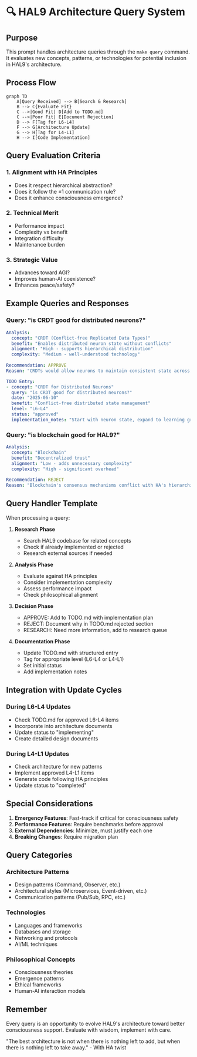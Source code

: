 # 🔍 HAL9 Architecture Query System

## Purpose

This prompt handles architecture queries through the `make query` command. It evaluates new concepts, patterns, or technologies for potential inclusion in HAL9's architecture.

## Process Flow

```mermaid
graph TD
    A[Query Received] --> B[Search & Research]
    B --> C{Evaluate Fit}
    C -->|Good Fit| D[Add to TODO.md]
    C -->|Poor Fit| E[Document Rejection]
    D --> F[Tag for L6-L4]
    F --> G[Architecture Update]
    G --> H[Tag for L4-L1]
    H --> I[Code Implementation]
```

## Query Evaluation Criteria

### 1. Alignment with HA Principles
- Does it respect hierarchical abstraction?
- Does it follow the ±1 communication rule?
- Does it enhance consciousness emergence?

### 2. Technical Merit
- Performance impact
- Complexity vs benefit
- Integration difficulty
- Maintenance burden

### 3. Strategic Value
- Advances toward AGI?
- Improves human-AI coexistence?
- Enhances peace/safety?

## Example Queries and Responses

### Query: "is CRDT good for distributed neurons?"
```yaml
Analysis:
  concept: "CRDT (Conflict-free Replicated Data Types)"
  benefit: "Enables distributed neuron state without conflicts"
  alignment: "High - supports hierarchical distribution"
  complexity: "Medium - well-understood technology"
  
Recommendation: APPROVE
Reason: "CRDTs would allow neurons to maintain consistent state across distributed HAL9 instances without central coordination, aligning with HA principles"

TODO Entry:
- concept: "CRDT for Distributed Neurons"
  query: "is CRDT good for distributed neurons?"
  date: "2025-06-10"
  benefit: "Conflict-free distributed state management"
  level: "L6-L4"
  status: "approved"
  implementation_notes: "Start with neuron state, expand to learning gradients"
```

### Query: "is blockchain good for HAL9?"
```yaml
Analysis:
  concept: "Blockchain"
  benefit: "Decentralized trust"
  alignment: "Low - adds unnecessary complexity"
  complexity: "High - significant overhead"
  
Recommendation: REJECT
Reason: "Blockchain's consensus mechanisms conflict with HA's hierarchical trust model. The overhead doesn't justify benefits for consciousness emergence."
```

## Query Handler Template

When processing a query:

1. **Research Phase**
   - Search HAL9 codebase for related concepts
   - Check if already implemented or rejected
   - Research external sources if needed

2. **Analysis Phase**
   - Evaluate against HA principles
   - Consider implementation complexity
   - Assess performance impact
   - Check philosophical alignment

3. **Decision Phase**
   - APPROVE: Add to TODO.md with implementation plan
   - REJECT: Document why in TODO.md rejected section
   - RESEARCH: Need more information, add to research queue

4. **Documentation Phase**
   - Update TODO.md with structured entry
   - Tag for appropriate level (L6-L4 or L4-L1)
   - Set initial status
   - Add implementation notes

## Integration with Update Cycles

### During L6-L4 Updates
- Check TODO.md for approved L6-L4 items
- Incorporate into architecture documents
- Update status to "implementing"
- Create detailed design documents

### During L4-L1 Updates
- Check architecture for new patterns
- Implement approved L4-L1 items
- Generate code following HA principles
- Update status to "completed"

## Special Considerations

1. **Emergency Features**: Fast-track if critical for consciousness safety
2. **Performance Features**: Require benchmarks before approval
3. **External Dependencies**: Minimize, must justify each one
4. **Breaking Changes**: Require migration plan

## Query Categories

### Architecture Patterns
- Design patterns (Command, Observer, etc.)
- Architectural styles (Microservices, Event-driven, etc.)
- Communication patterns (Pub/Sub, RPC, etc.)

### Technologies
- Languages and frameworks
- Databases and storage
- Networking and protocols
- AI/ML techniques

### Philosophical Concepts
- Consciousness theories
- Emergence patterns
- Ethical frameworks
- Human-AI interaction models

## Remember

Every query is an opportunity to evolve HAL9's architecture toward better consciousness support. Evaluate with wisdom, implement with care.

"The best architecture is not when there is nothing left to add, but when there is nothing left to take away." - With HA twist
